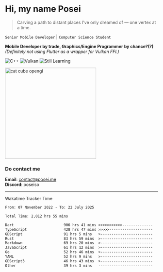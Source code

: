 # Hi, my name Posei

> Carving a path to distant places I've only dreamed of — one vertex at a time.

`Senior Mobile Developer` | `Computer Science Student`  

**Mobile Developer by trade, Graphics/Engine Programmer by chance?(?)**  
_(Definitely not using Flutter as a wrapper for Vulkan FFI.)_

![C++](https://img.shields.io/badge/C++-00599C?style=flat&logo=c%2B%2B&logoColor=white)
![Vulkan](https://img.shields.io/badge/Vulkan-AC162C?style=flat&logo=vulkan&logoColor=white)
![Still Learning](https://img.shields.io/badge/Still%20Learning-FFCC00?style=flat&logoColor=white)

  <img src="https://github.com/user-attachments/assets/54c92bc8-af3e-4bf1-b442-e889f1c01633" width="300" alt="cat cube opengl" />

### Do contact me

**Email**: [contact@posei.me](mailto:contact@posei.me)  
**Discord**: poseiso

---

Wakatime Tracker Time

<!--START_SECTION:waka-->

```txt
From: 07 November 2022 - To: 22 July 2025

Total Time: 2,012 hrs 55 mins

Dart                       906 hrs 41 mins >>>>>>>>>>>--------------   45.05 %
TypeScript                 428 hrs 47 mins >>>>>--------------------   21.30 %
GDScript                   91 hrs 5 mins   >------------------------   04.53 %
Rust                       83 hrs 59 mins  >------------------------   04.17 %
Markdown                   69 hrs 20 mins  >------------------------   03.45 %
JavaScript                 61 hrs 12 mins  >------------------------   03.04 %
Go                         52 hrs 46 mins  >------------------------   02.62 %
YAML                       52 hrs 9 mins   >------------------------   02.59 %
GDScript3                  46 hrs 43 mins  >------------------------   02.32 %
Other                      39 hrs 3 mins   -------------------------   01.94 %
```

<!--END_SECTION:waka-->
